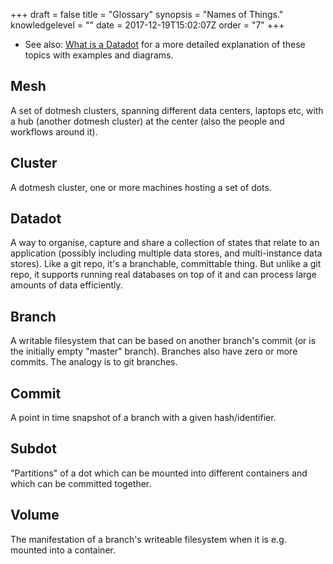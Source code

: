 +++
draft = false
title = "Glossary"
synopsis = "Names of Things."
knowledgelevel = ""
date = 2017-12-19T15:02:07Z
order = "7"
+++

* See also: [What is a Datadot](/concepts/what-is-a-datadot/) for a more detailed explanation of these topics with examples and diagrams.

## Mesh
A set of dotmesh clusters, spanning different data centers, laptops etc, with a hub (another dotmesh cluster) at the center (also the people and workflows around it).

## Cluster
A dotmesh cluster, one or more machines hosting a set of dots.

## Datadot
A way to organise, capture and share a collection of states that relate to an application (possibly including multiple data stores, and multi-instance data stores).
Like a git repo, it's a branchable, committable thing.
But unlike a git repo, it supports running real databases on top of it and can process large amounts of data efficiently.

## Branch
A writable filesystem that can be based on another branch's commit (or is the initially empty "master" branch).
Branches also have zero or more commits.
The analogy is to git branches.

## Commit
A point in time snapshot of a branch with a given hash/identifier.

## Subdot
"Partitions" of a dot which can be mounted into different containers and which can be committed together.

## Volume
The manifestation of a branch's writeable filesystem when it is e.g. mounted into a container.
